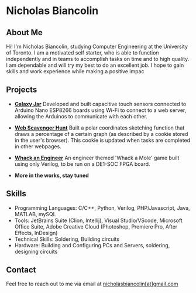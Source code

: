 # Nicholas Biancolin

## About Me
Hi! I'm Nicholas Biancolin, studying Computer Engineering at the University of Toronto. I am a motivated self starter, who is able to function independently and in teams to accomplish tasks on time and to high quality. I am dependable and will try my best to do an excellent job.  I hope to gain skills and work experience while making a positive impac

## Projects
- [**Galaxy Jar**](./GalaxyJar/)
  Developed and built capacitive touch sensors connected to Arduino Nano ESP8266 boards using Wi-Fi to connect to a web server, allowing the Arduinos to communicate with each other.
- [**Web Scavenger Hunt**](./Christmas2024)
  Built a polar coordinates sketching function that draws a percentage of a certain graph (as described by a cookie stored in the user's browser). This cookie is updated when tasks are completed in other webpages.
- [**Whack an Engineer**](https://github.com/nbiancolin/whack-an-engineer)
  An engineer themed 'Whack a Mole' game built using only Verilog, to be run on a DE1-SOC FPGA board.

- **More in the works, stay tuned**

## Skills
- Programming Languages: C/C++, Python, Verilog, PHP/Javascript, Java, MATLAB, mySQL
- Tools: JetBrains Suite (Clion, Intellij), Visual Studio/VScode, Microsoft Office Suite, Adobe Creative Cloud (Photoshop, Premiere Pro, After Effects, InDesign)
- Technical Skills: Soldering, Building circuits
- Hardware: Building and Configuring PCs and Servers, soldering, designing circuits

## Contact
Feel free to reach out to me via email at [nicholasbiancolin[at]gmail.com](mailto:nicholasbiancolin@gmail.com)
